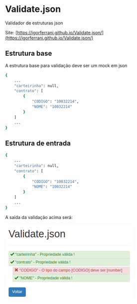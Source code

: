 # Validate.json
Validador de estruturas json

Site: [https://igorferrani.github.io/Validate.json/](https://igorferrani.github.io/Validate.json/)

## Estrutura base
A estrutura base para validação deve ser um mock em json

``` bash
{
    ...
    "carteirinha": null,
    "contrato": [
        {
            "CODIGO": "10032214",
            "NOME": "10032214"
        }
    ]
    ...
}
```

## Estrutura de entrada

``` bash
{
    ...
    "carteirinha": null,
    "contrato": [
        {
            "CODIGO": "10032214",
            "NOME": "10032214"
        }
    ]
    ...
}
```

A saida da validação acima será:

![alt text](public/retorno_validate.png)